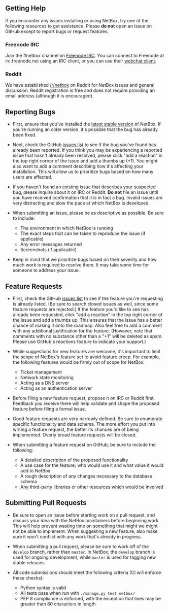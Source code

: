 ## Getting Help

If you encounter any issues installing or using NetBox, try one of the following resources to get assistance. Please
**do not** open an issue on GitHub except to report bugs or request features.

### Freenode IRC

Join the #netbox channel on [Freenode IRC](https://freenode.net/). You can connect to Freenode at irc.freenode.net using
an IRC client, or you can use their [webchat client](https://webchat.freenode.net/).

### Reddit

We have established [/r/netbox](https://www.reddit.com/r/netbox) on Reddit for NetBox issues and general discussion.
Reddit registration is free and does not require providing an email address (although it is encouraged).

## Reporting Bugs

* First, ensure that you've installed the [latest stable version](https://github.com/digitalocean/netbox/releases) of
NetBox. If you're running an older version, it's possible that the bug has already been fixed.

* Next, check the GitHub [issues list](https://github.com/digitalocean/netbox/issues) to see if the bug you've found has
already been reported. If you think you may be experiencing a reported issue that hasn't already been resolved, please
click "add a reaction" in the top right corner of the issue and add a thumbs up (+1). You might also want to add a
comment describing how it's affecting your installation. This will allow us to prioritize bugs based on how many users
are affected.

* If you haven't found an existing issue that describes your suspected bug, please inquire about it on IRC or Reddit.
**Do not** file an issue until you have received confirmation that it is in fact a bug. Invalid issues are very
distracting and slow the pace at which NetBox is developed.

* When submitting an issue, please be as descriptive as possible. Be sure to include:

    * The environment in which NetBox is running
    * The exact steps that can be taken to reproduce the issue (if applicable)
    * Any error messages returned
    * Screenshots (if applicable)

* Keep in mind that we prioritize bugs based on their severity and how much work is required to resolve them. It may
take some time for someone to address your issue.

## Feature Requests

* First, check the GitHub [issues list](https://github.com/digitalocean/netbox/issues) to see if the feature you're
requesting is already listed. (Be sure to search closed issues as well, since some feature requests are rejected.) If
the feature you'd like to see has already been requested, click "add a reaction" in the top right corner of the issue
and add a thumbs up. This ensures that the issue has a better chance of making it onto the roadmap. Also feel free
to add a comment with any additional justification for the feature. (However, note that comments with no substance
other than a "+1" will be deleted as spam. Please use GitHub's reactions feature to indicate your support.)

* While suggestions for new features are welcome, it's important to limit the scope of NetBox's feature set to avoid
feature creep. For example, the following features would be firmly out of scope for NetBox:

    * Ticket management
    * Network state monitoring
    * Acting as a DNS server
    * Acting as an authentication server

* Before filing a new feature request, propose it on IRC or Reddit first. Feedback you receive there will help validate
and shape the proposed feature before filing a formal issue.

* Good feature requests are very narrowly defined. Be sure to enumerate specific functionality and data schema. The more
effort you put into writing a feature request, the better its chances are of being implemented. Overly broad feature
requests will be closed.

* When submitting a feature request on GitHub, be sure to include the following:

    * A detailed description of the proposed functionality
    * A use case for the feature; who would use it and what value it would add to NetBox
    * A rough description of any changes necessary to the database schema
    * Any third-party libraries or other resources which would be involved

## Submitting Pull Requests

* Be sure to open an issue before starting work on a pull request, and discuss your idea with the NetBox maintainers
before beginning work​. This will help prevent wasting time on something that might we might not be able to implement.
When suggesting a new feature, also make sure it won't conflict with any work that's already in progress.

* When submitting a pull request, please be sure to work off of the `develop` branch, rather than `master`. In NetBox,
the `develop` branch is used for ongoing development, while `master` is used for tagging new stable releases.

* All code submissions should meet the following criteria (CI will enforce these checks):

    * Python syntax is valid
    * All tests pass when run with `./manage.py test netbox/`
    * PEP 8 compliance is enforced, with the exception that lines may be greater than 80 characters in length
